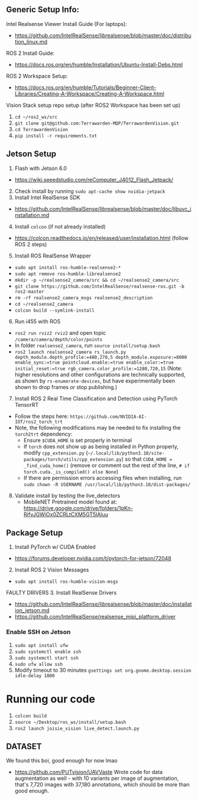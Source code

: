 ## Generic Setup Info:

Intel Realsense Viewer Install Guide (For laptops):
- https://github.com/IntelRealSense/librealsense/blob/master/doc/distribution_linux.md

ROS 2 Install Guide:
- https://docs.ros.org/en/humble/Installation/Ubuntu-Install-Debs.html

ROS 2 Workspace Setup:
- https://docs.ros.org/en/humble/Tutorials/Beginner-Client-Libraries/Creating-A-Workspace/Creating-A-Workspace.html
	
Vision Stack setup repo setup (after ROS2 Workspace has been set up)
1. `cd ~/ros2_ws/src`
2. `git clone git@github.com:Terrawarden-MQP/TerrawardenVision.git`
3. `cd TerrawardenVision`
4. `pip install -r requirements.txt`

## Jetson Setup

1.  Flash with Jetson 6.0
   - https://wiki.seeedstudio.com/reComputer_J4012_Flash_Jetpack/
2.  Check install by running `sudo apt-cache show nvidia-jetpack`
3.  Install Intel RealSense SDK
   - https://github.com/IntelRealSense/librealsense/blob/master/doc/libuvc_installation.md
4.  Install `colcon` (if not already installed)
   - https://colcon.readthedocs.io/en/released/user/installation.html (follow ROS 2 steps)
5.  Install ROS RealSense Wrapper
   - `sudo apt install ros-humble-realsense2-*`
   - `sudo apt remove ros-humble-librealsense2`
   - `mkdir -p ~/realsense2_camera/src && cd ~/realsense2_camera/src`
   - `git clone https://github.com/IntelRealSense/realsense-ros.git -b ros2-master`
   - `rm -rf realsense2_camera_msgs realsense2_description`
   - `cd ~/realsense2_camera`
   - `colcon build --symlink-install`
6.  Run i455 with ROS
   - `ros2 run rviz2 rviz2` and open topic `/camera/camera/depth/color/points`
   - In folder `realsense2_camera`, run `source install/setup.bash`
   - `ros2 launch realsense2_camera rs_launch.py depth_module.depth_profile:=480,270,5 depth_module.exposure:=8000 enable_sync:=true pointcloud.enable:=true enable_color:=true initial_reset:=true rgb_camera.color_profile:=1280,720,15`
     (Note: higher resolutions and other configurations are technically supported, as shown by `rs-enumerate-devices`, but have experimentally been shown to drop frames or stop publishing.)
7.  Install ROS 2 Real Time Classification and Detection using PyTorch TensorRT
   - Follow the steps here: `https://github.com/NVIDIA-AI-IOT/ros2_torch_trt`
   - Note, the following modifications may be needed to fix installing the `torch2trt` dependency:
      - Ensure `$CUDA_HOME` is set properly in terminal
      - If `torch` does not show up as being installed in Python properly, modify `cpp_extension.py` (`~/.local/lib/python3.10/site-packages/torch/utils/cpp_extension.py`) so that `CUDA_HOME = _find_cuda_home()` (remove or comment out the rest of the line, `# if torch.cuda._is_compiled() else None`)
      - If there are permission errors accessing files when installing, run `sudo chown -R USERNAME /usr/local/lib/python3.10/dist-packages/`
8. Validate install by testing the live_detectors
      - MobileNET Pretrained model found at: https://drive.google.com/drive/folders/1pKn-RifvJGWiOx0ZCRLtCXM5GT5lAluu

## Package Setup
1. Install PyTorch w/ CUDA Enabled
- https://forums.developer.nvidia.com/t/pytorch-for-jetson/72048
2. Install ROS 2 Vision Messages
- `sudo apt install ros-humble-vision-msgs`

FAULTY DRIVERS
3.  Install RealSense Drivers
   - https://github.com/IntelRealSense/librealsense/blob/master/doc/installation_jetson.md
   - https://github.com/IntelRealSense/realsense_mipi_platform_driver

### Enable SSH on Jetson
1.  `sudo apt install ufw`
2.  `sudo systemctl enable ssh`
3.  `sudo systemctl start ssh`
4.  `sudo ufw allow ssh`
5.  Modify timeout to 30 minutes `gsettings set org.gnome.desktop.session idle-delay 1800`

# Running our code
1. `colcon build`
2. `source ~/Desktop/ros_ws/install/setup.bash`
3. `ros2 launch joisie_vision live_detect.launch.py`

## DATASET
We found this boi, good enough for now lmao
- https://github.com/PUTvision/UAVVaste
Wrote code for data augmentation as well - with 10 variants per image of augmentation, that's 7,720 images with 37,180 annotations, which should be more than good enough.